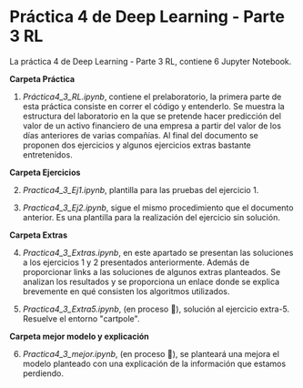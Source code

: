 
# Práctica 4 de Deep Learning - Parte 3 RL 

La práctica 4 de Deep Learning - Parte 3 RL, contiene 6 Jupyter Notebook. 

**Carpeta Práctica**

1.   _Práctica4_3_RL.ipynb_, contiene el prelaboratorio, la primera parte de esta práctica consiste en correr el código y entenderlo. Se muestra la estructura del laboratorio en la que se pretende hacer predicción del valor de un activo financiero de una empresa a partir del valor de los días anteriores de varias compañías. Al final del documento se proponen dos ejercicios y algunos ejercicios extras bastante entretenidos.

**Carpeta Ejercicios**

2.   _Practica4_3_Ej1.ipynb_, plantilla para las pruebas del ejercicio 1.

3.   _Practica4_3_Ej2.ipynb_, sigue el mismo procedimiento que el documento anterior. Es una plantilla para la realización del ejercicio sin solución. 

**Carpeta Extras**

4.  _Practica4_3_Extras.ipynb_, en este apartado se presentan las soluciones a los ejercicios 1 y 2 presentados anteriormente. Además de proporcionar links a las soluciones de algunos extras planteados. Se analizan los resultados y se proporciona un enlace donde se explica brevemente en qué consisten los algoritmos utilizados.

5.   _Practica4_3_Extra5.ipynb_, (en proceso :construction:), solución al ejercicio extra-5. Resuelve el entorno "cartpole".


**Carpeta mejor modelo y explicación**

6.   _Practica4_3_mejor.ipynb_, (en proceso :construction:), se planteará una mejora el modelo planteado con una explicación de la información que estamos perdiendo.

